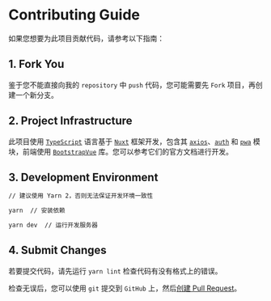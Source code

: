 # Contributing Guide

如果您想要为此项目贡献代码，请参考以下指南：

## 1. Fork You

鉴于您不能直接向我的 `repository` 中 `push` 代码，您可能需要先 `Fork` 项目，再创建一个新分支。

## 2. Project Infrastructure

此项目使用 [`TypeScript`](https://www.typescriptlang.org/) 语言基于 [`Nuxt`](https://nuxtjs.org/) 框架开发，包含其 [`axios`](https://axios.nuxtjs.org/)、[`auth`](https://auth.nuxtjs.org/) 和 [`pwa`](https://pwa.nuxtjs.org/) 模块，前端使用 [`BootstrapVue`](https://bootstrap-vue.org/) 库。您可以参考它们的官方文档进行开发。

## 3. Development Environment

```bash
// 建议使用 Yarn 2，否则无法保证开发环境一致性

yarn  // 安装依赖

yarn dev  // 运行开发服务器
```

## 4. Submit Changes

若要提交代码，请先运行 `yarn lint` 检查代码有没有格式上的错误。

检查无误后，您可以使用 `git` 提交到 `GitHub` 上，然后[创建 Pull Request](https://github.com/JingBh/dig-ol/compare)。
